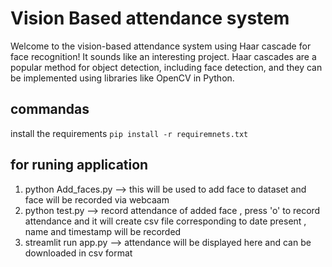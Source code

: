# Vision Based attendance system

Welcome to the vision-based attendance system using Haar cascade for face recognition! It sounds like an interesting project. 
Haar cascades are a popular method for object detection, including face detection, and they can be implemented using libraries like OpenCV in Python.


## commandas
install the requirements
`pip install -r requiremnets.txt`

## for runing application

1) python Add_faces.py --> this will be used to add face to dataset and face will be recorded via webcaam 
2) python test.py --> record attendance of added face , press 'o' to record attendance and it will create csv file corresponding to date present , name and timestamp will be recorded 
3) streamlit run app.py --> attendance will be displayed here and can be downloaded in csv format 
